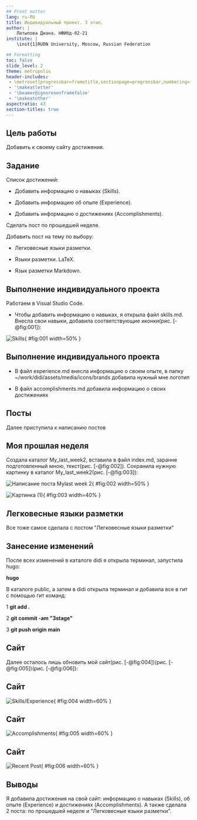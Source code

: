 ```yaml
---
## Front matter
lang: ru-RU
title: Индивидуальный проект. 3 этап.
author: |
	Латыпова Диана. НФИбд-02-21
institute: |
	\inst{1}RUDN University, Moscow, Russian Federation

## Formatting
toc: false
slide_level: 2
theme: metropolis
header-includes: 
 - \metroset{progressbar=frametitle,sectionpage=progressbar,numbering=fraction}
 - '\makeatletter'
 - '\beamer@ignorenonframefalse'
 - '\makeatother'
aspectratio: 43
section-titles: true
---
```


## Цель работы

Добавить к своему сайту достижения.

## Задание

Список достижений:
    
- Добавить информацию о навыках (Skills).

- Добавить информацию об опыте (Experience).

- Добавить информацию о достижениях (Accomplishments).

Сделать пост по прошедшей неделе.

Добавить пост на тему по выбору:

- Легковесные языки разметки.

- Языки разметки. LaTeX.

- Язык разметки Markdown.

## Выполнение индивидуального проекта

Работаем в Visual Studio Code. 

- Чтобы добавить информацию о навыках, я открыла файл skills.md. Внесла свои навыки, добавила соответствующие иконки(рис. [-@fig:001]):

![Skills](image/1%20skills.png){ #fig:001 width=50% }

## Выполнение индивидуального проекта

- В файл experience.md внесла информацию о своем опыте, в папку ~/work/didi/assets/media/icons/brands добавила нужный мне логотип 

- В файл accomplishments.md добавила информацию о своих достижениях

## Посты

Далее приступила к написанию постов

## Моя прошлая неделя

Создала каталог My_last_week2, вставила в файл index.md, заранне подготовленный мною, текст(рис. [-@fig:002]). Сохранила нужную картинку в каталог My_last_week2(рис. [-@fig:003]):

![Написание поста Mylast week 2](image/4%20post%20week%202.png){ #fig:002 width=50% }


![Картинка (1)](image/4%20post%20week%203.png){ #fig:003 width=40% }

## Легковесные языки разметки

Все тоже самое сделала с постом "Легковесные языки разметки"

## Занесение изменений

После всех изменений в каталоге didi я открыла терминал, запустила hugo:

**hugo**

В каталоге public, а затем в didi открыла терминал и добавила все в гит с помощью гит команд:

1  **git add .**

2  **git commit -am "3stage"**

3  **git push origin main**

## Сайт

Далее осталось лишь обновить мой сайт(рис. [-@fig:004])(рис. [-@fig:005])(рис. [-@fig:006]):

## Сайт

![Skills/Experience](image/0.1.png){ #fig:004 width=60% }

## Сайт

![Accomplishments](image/0.2.png){ #fig:005 width=60% }

## Сайт

![Recent Post](image/0.3.png){ #fig:006 width=60% }

## Выводы

Я добавила достижения на свой сайт: информацию о навыках (Skills), об опыте (Experience) и достижениях (Accomplishments). А также сделала 2 поста: по прошедшей неделе и "Легковесные языки разметки".
